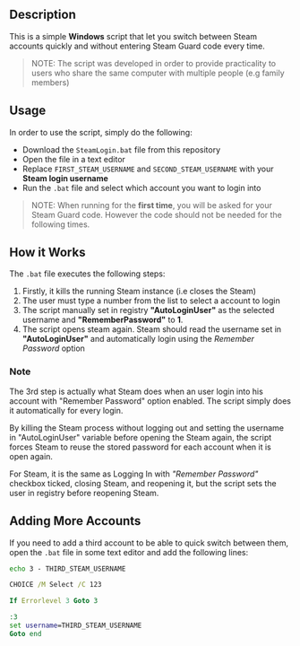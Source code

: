 ## Description
This is a simple **Windows** script that let you switch between Steam accounts quickly and without entering Steam Guard code every time.  
> NOTE: The script was developed in order to provide practicality to users who share the same computer with multiple people (e.g family members)

## Usage
In order to use the script, simply do the following: 
- Download the `SteamLogin.bat` file from this repository
- Open the file in a text editor
- Replace `FIRST_STEAM_USERNAME` and `SECOND_STEAM_USERNAME` with your **Steam login username**
- Run the `.bat` file and select which account you want to login into

> NOTE: When running for the **first time**, you will be asked for your Steam Guard code. However the code should not be needed for the following times.

## How it Works
The `.bat` file executes the following steps:
1. Firstly, it kills the running Steam instance (i.e closes the Steam)
2. The user must type a number from the list to select a account to login
3. The script manually set in registry **"AutoLoginUser"** as the selected username and **"RememberPassword"** to **1**.
4. The script opens steam again. Steam should read the username set in **"AutoLoginUser"** and automatically login using the *Remember Password* option

### Note
The 3rd step is actually what Steam does when an user login into his account with "Remember Password" option enabled. The script simply does it automatically for every login.

By killing the Steam process without logging out and setting the username in "AutoLoginUser" variable before opening the Steam again, the script forces Steam to reuse the stored password for each account when it is open again.

For Steam, it is the same as Logging In with *"Remember Password"* checkbox ticked, closing Steam, and reopening it, but the script sets the user in registry before reopening Steam.

## Adding More Accounts
If you need to add a third account to be able to quick switch between them, open the `.bat` file in some text editor and add the following lines:
```bat
echo 3 - THIRD_STEAM_USERNAME

CHOICE /M Select /C 123

If Errorlevel 3 Goto 3

:3
set username=THIRD_STEAM_USERNAME
Goto end
```
